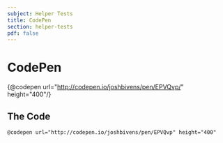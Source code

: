 ```yaml
---
subject: Helper Tests
title: CodePen
section: helper-tests
pdf: false
---  
```


# CodePen

{@codepen url="http://codepen.io/joshbivens/pen/EPVQvp/" height="400"/} 

## The Code

```
@codepen url="http://codepen.io/joshbivens/pen/EPVQvp" height="400"
```
